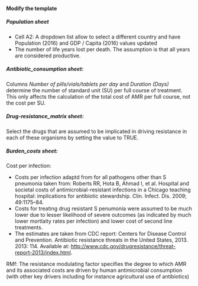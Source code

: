 #### Modify the template

##### Population sheet

- Cell A2: A dropdown list allow to select a different country and have Population (2016) and GDP / Capita (2016) values updated
- The number of life years lost per death. The assumption is that all years are considered productive.

##### Antibiotic_consumption sheet:

Columns *Number of pills/vials/tablets per day* and *Duration (Days)* determine the number of standard unit (SU) per full course of treatment. This only affects the calculation of the total cost of AMR per full course, not the cost per SU.

##### Drug-resistance_matrix sheet:

Select the drugs that are assumed to be implicated in driving resistance in each of these organisms by setting the value to TRUE.

##### Burden_costs sheet:

Cost per infection: 

- Costs per infection adaptd from for all pathogens other than S pneumonia taken from: Roberts RR, Hota B, Ahmad I, et al. Hospital and societal costs of antimicrobial-resistant infections in a Chicago teaching hospital: implications for antibiotic stewardship. Clin. Infect. Dis. 2009; 49:1175–84. 
- Costs for treating drug resistant S penumonia were assumed to be much lower due to lesser likelihood of severe outcomes (as indicated by much lower mortlaity rates per infection) and lower cost of second line treatments. 
- The estimates are taken from CDC report: Centers for Disease Control and Prevention. Antibiotic resistance threats in the United States, 2013. 2013: 114. Available at: http://www.cdc.gov/drugresistance/threat-report-2013/index.html.

RMf: The resistance modulating factor specifies the degree to which AMR and its associated costs are driven by human antimicrobial consumption (with other key drivers including for instance agricultural use of antibiotics)

